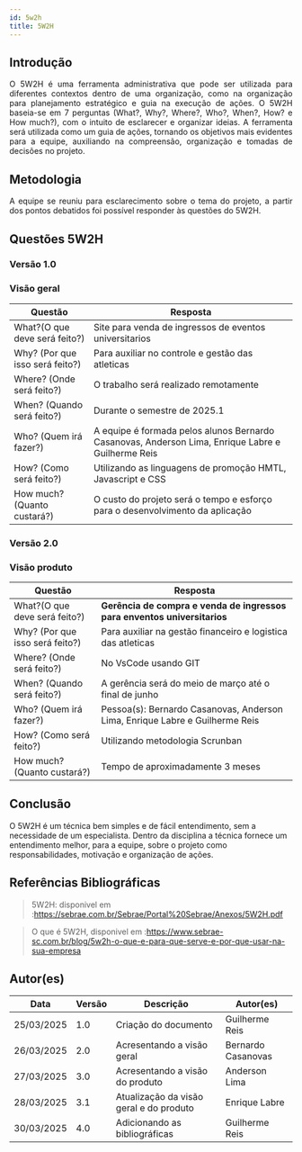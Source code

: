 ```yaml
---
id: 5w2h
title: 5W2H
---
```


## Introdução

<p align = "justify">
    O 5W2H é uma ferramenta administrativa  que pode ser utilizada para diferentes contextos dentro de uma organização, como na organização para planejamento estratégico e guia na execução de ações. O 5W2H baseia-se em 7 perguntas (What?, Why?, Where?, Who?, When?, How? e How much?), com o intuito de esclarecer e organizar ideias. A ferramenta será utilizada como um guia de ações, tornando os objetivos mais evidentes para a equipe, auxiliando na compreensão, organização e tomadas de decisões no projeto.
</p>

## Metodologia

<p align = "justify">
    A equipe se reuniu para esclarecimento sobre o tema do projeto, a partir dos pontos debatidos foi possível responder às questões do 5W2H.  
</p>


## Questões 5W2H

### Versão 1.0

### Visão geral

|Questão|Resposta|
|-------|--------|
|What?(O que deve será feito?)|Site para venda de ingressos de eventos universitarios|
|Why? (Por que isso será feito?)|Para auxiliar no controle e gestão das atleticas|
|Where? (Onde será feito?)|O trabalho será realizado remotamente|
|When? (Quando será feito?)|Durante o semestre de 2025.1|
|Who? (Quem irá fazer?)|A equipe é formada pelos alunos Bernardo Casanovas, Anderson Lima, Enrique Labre e Guilherme Reis|
|How? (Como será feito?)|Utilizando as linguagens de promoção HMTL, Javascript e CSS|
|How much? (Quanto custará?)|O custo do projeto será o tempo e esforço para o desenvolvimento da aplicação|


### Versão 2.0

### Visão produto

|Questão|Resposta|
|-------|--------|
|What?(O que deve será feito?)| **Gerência de compra e venda de ingressos para enventos universitarios**|
|Why? (Por que isso será feito?)| Para auxiliar na gestão financeiro e logistica das atleticas|
|Where? (Onde será feito?)|No VsCode usando GIT|
|When? (Quando será feito?)| A gerência será do meio de março até o final de junho|
|Who? (Quem irá fazer?)| Pessoa(s): Bernardo Casanovas, Anderson Lima, Enrique Labre e Guilherme Reis|
|How? (Como será feito?)| Utilizando metodologia Scrunban|
|How much? (Quanto custará?)|Tempo de aproximadamente 3 meses|


## Conclusão

O 5W2H é um técnica bem simples e de fácil entendimento, sem a necessidade de um especialista. Dentro da disciplina a técnica fornece um entendimento melhor, para a equipe, sobre o projeto como responsabilidades, motivação e organização de ações.   
 
 
## Referências Bibliográficas
> 5W2H: disponivel em :https://sebrae.com.br/Sebrae/Portal%20Sebrae/Anexos/5W2H.pdf

> O que é 5W2H, disponivel em :https://www.sebrae-sc.com.br/blog/5w2h-o-que-e-para-que-serve-e-por-que-usar-na-sua-empresa

## Autor(es)
| Data | Versão | Descrição | Autor(es) |
| -- | -- | -- | -- |
| 25/03/2025 | 1.0 | Criação do documento | Guilherme Reis |
| 26/03/2025 | 2.0 | Acresentando a visão geral | Bernardo Casanovas |
| 27/03/2025 | 3.0 | Acresentando a visão do produto | Anderson Lima |
| 28/03/2025 | 3.1 | Atualização da visão geral e do produto | Enrique Labre |
| 30/03/2025 | 4.0 | Adicionando as bibliográficas | Guilherme Reis |